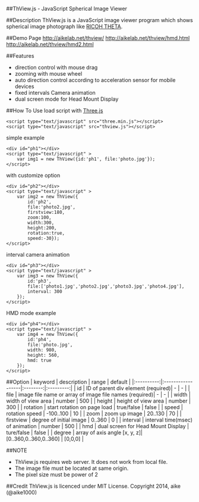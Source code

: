 ##ThView.js - JavaScript Spherical Image Viewer

##Description
ThView.js is a JavaScript image viewer program which shows spherical image photograph like [RICOH THETA](https://theta360.com/en/).

##Demo Page
http://aikelab.net/thview/ 
http://aikelab.net/thview/hmd.html 
http://aikelab.net/thview/hmd2.html 

##Features
* direction control with mouse drag
* zooming with mouse wheel
* auto direction control according to acceleration sensor for mobile devices
* fixed intervals Camera animation
* dual screen mode for Head Mount Display

##How To Use
load script with [Three.js](http://threejs.org/)

    <script type="text/javascript" src="three.min.js"></script>
    <script type="text/javascript" src="thview.js"></script>

simple example

    <div id="ph1"></div>
    <script type="text/javascript" >
        var img1 = new ThView({id:'ph1', file:'photo.jpg'});
    </script>

with customize option

    <div id="ph2"></div>
    <script type="text/javascript" >
        var img2 = new ThView({
            id:'ph2',
            file:'photo2.jpg',
            firstview:180,
            zoom:100,
            width:300,
            height:200,
            rotation:true,
            speed:-30});
    </script>

interval camera animation

    <div id="ph3"></div>
    <script type="text/javascript" >
        var img3 = new ThView({
            id:'ph3',
            file:['photo1.jpg','photo2.jpg','photo3.jpg','photo4.jpg'],
            interval: 300
        });
    </script>

HMD mode example

    <div id="ph4"></div>
    <script type="text/javascript" >
        var img4 = new ThView({
            id:'ph4',
            file:'photo.jpg',
            width: 980,
            height: 560,
            hmd: true
        });
    </script>


##Option
| keyword |   description   |  range |  default |
|:----------:|:------------------|:--------:|:---------:|
|  id  |  ID of parent div element (required)|  -   |  -  |
| file  | image file name or array of image file names (required)| - | -  |
| width  | width of view area | number | 500  |
| height  | height of view area | number | 300  |
| rotation  | start rotation on page load | true/false | false  |
| speed    | rotation speed | -100..100 | 10 |
| zoom    | zoom up image | 20..130 | 70 |
| firstview | degree of initial image | 0..360 | 0 |
| interval | interval time(msec) of animation | number | 500 |
| hmd | dual screen for Head Mount Display | ture/false | false |
| degree | array of axis angle [x, y, z]| [0..360,0..360,0..360] | [0,0,0] |

##NOTE
 - ThView.js requires web server. It does not work from local file.
 - The image file must be located at same origin.
 - The pixel size must be power of 2

##Credit
ThView.js is licenced under MIT License. Copyright 2014, aike (@aike1000)
